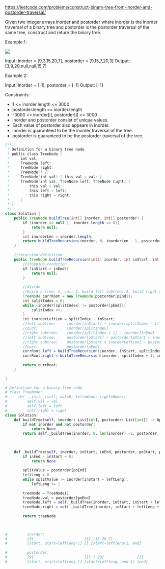
https://leetcode.com/problems/construct-binary-tree-from-inorder-and-postorder-traversal/

Given two integer arrays inorder and postorder where inorder is the inorder traversal of a binary tree and postorder is the postorder traversal of the same tree, construct and return the binary tree.

 

Example 1:

![](https://assets.leetcode.com/uploads/2021/02/19/tree.jpg)

Input: inorder = [9,3,15,20,7], postorder = [9,15,7,20,3]
Output: [3,9,20,null,null,15,7]

Example 2:

Input: inorder = [-1], postorder = [-1]
Output: [-1]
 

Constraints:

- 1 <= inorder.length <= 3000
- postorder.length == inorder.length
- -3000 <= inorder[i], postorder[i] <= 3000
- inorder and postorder consist of unique values.
- Each value of postorder also appears in inorder.
- inorder is guaranteed to be the inorder traversal of the tree.
- postorder is guaranteed to be the postorder traversal of the tree.


```java
/**
 * Definition for a binary tree node.
 * public class TreeNode {
 *     int val;
 *     TreeNode left;
 *     TreeNode right;
 *     TreeNode() {}
 *     TreeNode(int val) { this.val = val; }
 *     TreeNode(int val, TreeNode left, TreeNode right) {
 *         this.val = val;
 *         this.left = left;
 *         this.right = right;
 *     }
 * }
 */
class Solution {
    public TreeNode buildTree(int[] inorder, int[] postorder) {
        if (inorder == null || inorder.length == 0){
            return null;
        }
        int inorderLen = inorder.length;
        return buildTreeRecursion(inorder, 0, inorderLen - 1, postorder, 0, inorderLen - 1);
    }
    
    //recursion definition
    public TreeNode buildTreeRecursion(int[] inorder, int inStart, int inEnd, int[] postorder, int pStart, int pEnd){
        //stopping condition
        if (inStart > inEnd){
            return null;
        }
        
        //divide
        //build a tree: 1. val; 2. build left subtree; 3. build right subtree.
        TreeNode currRoot = new TreeNode(postorder[pEnd]);
        int splitIndex = 0;
        while (inorder[splitIndex] != postorder[pEnd]){
            splitIndex ++;
        }
        int inorderLeftLen = splitIndex - inStart;
        //left subtree:     inorder[inStart] ~ inorder[splitIndex - 1]
        //curr:             inorder[splitIndex]
        //right subtree:    inorder[splitIndex + 1] ~ inorder[inEnd]
        //left subtree:     postorder[pStart] ~ postorder[pStart + inorderLeftLen - 1]
        //right subtree:    postorder[pStart + inorderLeftLen] ~ postorder[pEnd - 1]
        //curr:             postorder[pEnd]
        currRoot.left = buildTreeRecursion(inorder, inStart, splitIndex - 1, postorder, pStart, pStart + inorderLeftLen - 1);
        currRoot.right = buildTreeRecursion(inorder, splitIndex + 1, inEnd, postorder, pStart + inorderLeftLen, pEnd - 1);
        
        return currRoot;
    }
        
}
```

```python
# Definition for a binary tree node.
# class TreeNode:
#     def __init__(self, val=0, left=None, right=None):
#         self.val = val
#         self.left = left
#         self.right = right
class Solution:
    def buildTree(self, inorder: List[int], postorder: List[int]) -> Optional[TreeNode]:
        if not inorder and not postorder:
            return None
        return self._buildTree(inorder, 0, len(inorder) -1, postorder, 0, len(postorder) - 1)
       
        
        
    def _buildTree(self, inorder, inStart, inEnd, postorder, poStart, poEnd):
        if inEnd - inStart < 0:
            return None
        
        splitValue = postorder[poEnd]
        leftLeng = 0
        while splitValue != inorder[inStart + leftLeng]:
            leftLeng += 1
            
        treeNode = TreeNode()
        treeNode.val = postorder[poEnd]
        treeNode.left = self._buildTree(inorder, inStart, inStart + leftLeng - 1, postorder, poStart, poStart + leftLeng - 1)
        treeNode.right = self._buildTree(inorder, inStart + leftLeng + 1, inEnd, postorder, poStart + leftLeng, poEnd - 1)
        
        return treeNode

  
            
#         inorder:
#         [9]                       [3] [15 20 7]
#         [start, start+leftleng-1] [] [start+leftleng+1, end]
        
#         postorder:
#         [9]                       [15 7 20]               [3]
#         [start, start+leftleng-1] [start+leftleng, end-1] [end]
```
